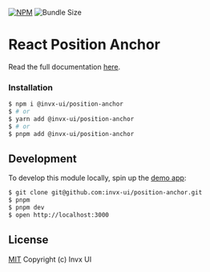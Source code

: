 [![NPM](https://img.shields.io/npm/v/@invx-ui/position-anchor)](https://www.npmjs.com/@invx-ui/position-anchor)
![Bundle Size](https://img.shields.io/bundlephobia/minzip/@invx-ui/position-anchor?label=zipped)

# React Position Anchor

Read the full documentation [here](https://invx-ui.com/docs/position-anchor).

### Installation

```bash
$ npm i @invx-ui/position-anchor
$ # or
$ yarn add @invx-ui/position-anchor
$ # or
$ pnpm add @invx-ui/position-anchor
```

## Development

To develop this module locally, spin up the [demo app](./demo):

```bash
$ git clone git@github.com:invx-ui/position-anchor.git
$ pnpm
$ pnpm dev
$ open http://localhost:3000
```

## License

[MIT](https://github.com/invx-ui/position-anchor/blob/master/LICENSE) Copyright (c) Invx UI
